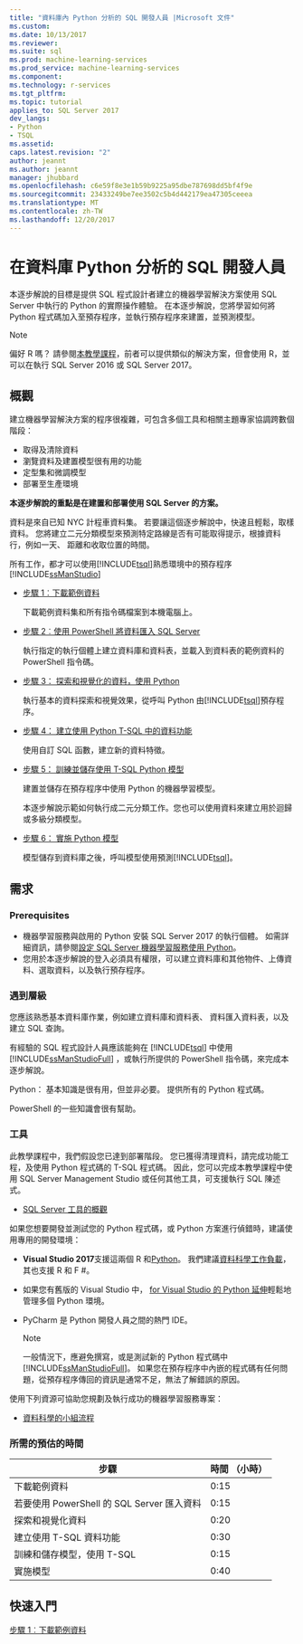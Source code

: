 ```yaml
---
title: "資料庫內 Python 分析的 SQL 開發人員 |Microsoft 文件"
ms.custom: 
ms.date: 10/13/2017
ms.reviewer: 
ms.suite: sql
ms.prod: machine-learning-services
ms.prod_service: machine-learning-services
ms.component: 
ms.technology: r-services
ms.tgt_pltfrm: 
ms.topic: tutorial
applies_to: SQL Server 2017
dev_langs:
- Python
- TSQL
ms.assetid: 
caps.latest.revision: "2"
author: jeannt
ms.author: jeannt
manager: jhubbard
ms.openlocfilehash: c6e59f8e3e1b59b9225a95dbe787698dd5bf4f9e
ms.sourcegitcommit: 23433249be7ee3502c5b4d442179ea47305ceeea
ms.translationtype: MT
ms.contentlocale: zh-TW
ms.lasthandoff: 12/20/2017
---
```

# <a name="in-database-python-analytics-for-sql-developers"></a>在資料庫 Python 分析的 SQL 開發人員

本逐步解說的目標是提供 SQL 程式設計者建立的機器學習解決方案使用 SQL Server 中執行的 Python 的實際操作體驗。 在本逐步解說，您將學習如何將 Python 程式碼加入至預存程序，並執行預存程序來建置，並預測模型。

> [!NOTE]
> 偏好 R 嗎？ 請參閱[本教學課程](sqldev-in-database-r-for-sql-developers.md)，前者可以提供類似的解決方案，但會使用 R，並可以在執行 SQL Server 2016 或 SQL Server 2017。

## <a name="overview"></a>概觀

建立機器學習解決方案的程序很複雜，可包含多個工具和相關主題專家協調跨數個階段：

+ 取得及清除資料
+ 瀏覽資料及建置模型很有用的功能
+ 定型集和微調模型
+ 部署至生產環境

**本逐步解說的重點是在建置和部署使用 SQL Server 的方案。**

資料是來自已知 NYC 計程車資料集。 若要讓這個逐步解說中，快速且輕鬆，取樣資料。 您將建立二元分類模型來預測特定路線是否有可能取得提示，根據資料行，例如一天、 距離和收取位置的時間。

所有工作，都才可以使用[!INCLUDE[tsql](../../includes/tsql-md.md)]熟悉環境中的預存程序[!INCLUDE[ssManStudio](../../includes/ssmanstudio-md.md)]

- [步驟 1︰下載範例資料](sqldev-py1-download-the-sample-data.md)

    下載範例資料集和所有指令碼檔案到本機電腦上。

- [步驟 2︰使用 PowerShell 將資料匯入 SQL Server](sqldev-py2-import-data-to-sql-server-using-powershell.md)

    執行指定的執行個體上建立資料庫和資料表，並載入到資料表的範例資料的 PowerShell 指令碼。

- [步驟 3： 探索和視覺化的資料，使用 Python](sqldev-py3-explore-and-visualize-the-data.md)

    執行基本的資料探索和視覺效果，從呼叫 Python 由[!INCLUDE[tsql](../../includes/tsql-md.md)]預存程序。

- [步驟 4： 建立使用 Python T-SQL 中的資料功能](sqldev-py5-train-and-save-a-model-using-t-sql.md)

    使用自訂 SQL 函數，建立新的資料特徵。
  
- [步驟 5： 訓練並儲存使用 T-SQL Python 模型](sqldev-py5-train-and-save-a-model-using-t-sql.md)

    建置並儲存在預存程序中使用 Python 的機器學習模型。
  
    本逐步解說示範如何執行成二元分類工作。您也可以使用資料來建立用於迴歸或多級分類模型。

  
-  [步驟 6： 實施 Python 模型](sqldev-py6-operationalize-the-model.md)

    模型儲存到資料庫之後，呼叫模型使用預測[!INCLUDE[tsql](../../includes/tsql-md.md)]。

## <a name="requirements"></a>需求

### <a name="prerequisites"></a>Prerequisites

+ 機器學習服務與啟用的 Python 安裝 SQL Server 2017 的執行個體。 如需詳細資訊，請參閱[設定 SQL Server 機器學習服務使用 Python](../python/setup-python-machine-learning-services.md)。
+ 您用於本逐步解說的登入必須具有權限，可以建立資料庫和其他物件、上傳資料、選取資料，以及執行預存程序。

### <a name="experience-level"></a>遇到層級

您應該熟悉基本資料庫作業，例如建立資料庫和資料表、 資料匯入資料表，以及建立 SQL 查詢。

有經驗的 SQL 程式設計人員應該能夠在 [!INCLUDE[tsql](../../includes/tsql-md.md)] 中使用 [!INCLUDE[ssManStudioFull](../../includes/ssmanstudiofull-md.md)] ，或執行所提供的 PowerShell 指令碼，來完成本逐步解說。

Python： 基本知識是很有用，但並非必要。 提供所有的 Python 程式碼。

PowerShell 的一些知識會很有幫助。

### <a name="tools"></a>工具

此教學課程中，我們假設您已達到部署階段。 您已獲得清理資料，請完成功能工程，及使用 Python 程式碼的 T-SQL 程式碼。 因此，您可以完成本教學課程中使用 SQL Server Management Studio 或任何其他工具，可支援執行 SQL 陳述式。

+ [SQL Server 工具的概觀](https://docs.microsoft.com/sql/tools/overview-sql-tools) 

如果您想要開發並測試您的 Python 程式碼，或 Python 方案進行偵錯時，建議使用專用的開發環境：

+ **Visual Studio 2017**支援這兩個 R 和[Python](https://blogs.msdn.microsoft.com/visualstudio/2017/05/12/a-lap-around-python-in-visual-studio-2017/)。 我們建議[資料科學工作負載](https://blogs.msdn.microsoft.com/visualstudio/2016/11/18/data-science-workloads-in-visual-studio-2017-rc/)，其也支援 R 和 F #。
+ 如果您有舊版的 Visual Studio 中， [for Visual Studio 的 Python 延伸](https://docs.microsoft.com/visualstudio/python/python-in-visual-studio)輕鬆地管理多個 Python 環境。
+ PyCharm 是 Python 開發人員之間的熱門 IDE。

    > [!NOTE]
    > 一般情況下，應避免撰寫，或是測試新的 Python 程式碼中[!INCLUDE[ssManStudioFull](../../includes/ssmanstudiofull-md.md)]。 如果您在預存程序中內嵌的程式碼有任何問題，從預存程序傳回的資訊是通常不足，無法了解錯誤的原因。

使用下列資源可協助您規劃及執行成功的機器學習服務專案：

+ [資料科學的小組流程](https://docs.microsoft.com/azure/machine-learning/team-data-science-process/overview)

### <a name="estimated-time-required"></a>所需的預估的時間

|步驟| 時間 （小時）|
|----|----|
|下載範例資料| 0:15|
|若要使用 PowerShell 的 SQL Server 匯入資料|0:15|
|探索和視覺化資料|0:20|
|建立使用 T-SQL 資料功能|0:30|
|訓練和儲存模型，使用 T-SQL|0:15|
|實施模型|0:40|

## <a name="get-started"></a>快速入門

  [步驟 1︰下載範例資料](sqldev-py1-download-the-sample-data.md)
